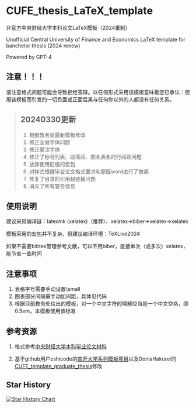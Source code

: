 # CUFE_thesis_LaTeX_template

非官方中央财经大学本科论文LaTeX模板（2024重制）

Unofficial Central University of Finance and Economics LaTeX template for banchelor thesis (2024 renew)

Powered by GPT-4

## 注意！！！

请注意格式问题可能会导致拒绝答辩。以任何形式采用该模板意味着您已承认：使用该模板而引发的一切负面或正面后果与任何你以外的人都没有任何关系。

> ## 20240330更新
> 1. 根据教务处最新模板修改
> 2. 修正全局字体问题
> 3. 修正脚注字体
> 4. 修正了标号列表、段落间、图名表名的行间距问题
> 5. 放弃使用旧版的宏包
> 6. 对样式根据毕业论文格式要求和原版word进行了微调
> 7. 修复了目录的引用超链接问题
> 8. 消灭了所有警告信息

## 使用说明

建议采用编译链：latexmk (xelatex)（推荐）、xelatex->biber->xelatex->xelatex

模板采用的宏包并不复杂，但建议编译环境：TeXLive2024

如果不需要bibtex管理参考文献，可以不用biber，直接单次（或多次）xelatex，能节省一些时间

## 注意事项
1. 表格字号需要手动设置\small
2. 图表部分间隔需手动加间距，具体见代码
3. 根据目前教务处给出的模板，对一个中文字符的理解应当是一个中文空格，即0.5em，本模板使用该标准

## 参考资源

1. 格式参考[中央财经大学本科毕业论文材料](https://jwc.cufe.edu.cn/info/1124/3608.htm)

2. 基于github用户zshicode的[南开大学系列模板项目](https://github.com/zshicode/LaTeX-Beamer-Nankai)以及DoniaHakurei的[CUFE_template_graduate_thesis](https://github.com/DoniaHakurei/CUFE_template_graduate_thesis)修改

## Star History

[![Star History Chart](https://api.star-history.com/svg?repos=Nanqiang01/CUFE_template_graduate_thesis&type=Date)](https://star-history.com/#Nanqiang01/CUFE_template_graduate_thesis&Date)
